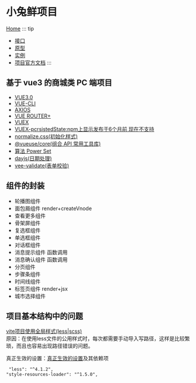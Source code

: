 # 小兔鲜项目
[Home](/)
::: tip
* [接口](http://zhoushugang.gitee.io/erabbit-client-pc-document/api.html#u624bu673au9a8cu8bc1u7801u767bu5f550a3ca20id3du624bu673au9a8cu8bc1u7801u767bu5f553e203ca3e)
* [原型](https://app.mockplus.cn/run/prototype/QO7BCWlUKB/IWlj1dabSw/bDbUP3C5ec7?cps=collapse&ha=1&ps=1)
* [实例](http://erabbit.itheima.net/#/)
* [项目官方文档](https://zhoushugang.gitee.io/erabbit-client-pc-document/guide/01-intro.html)
:::

## 基于 vue3 的商城类 PC 端项目

- [VUE3.0](https://v3.cn.vuejs.org/)
- [VUE-CLI](https://cli.vuejs.org/)
- [AXIOS](https://www.axios-http.cn/)
- [VUE ROUTER+](https://router.vuejs.org/zh/introduction.html)
- [VUEX](https://vuex.vuejs.org/zh/index.html)
- [VUEX-pcrsistedState:npm上显示发布于6个月前 现在不支持](https://www.npmjs.com/package/vuex-persistedstate)
- [normalize.css(初始化样式)](http://necolas.github.io/normalize.css/)
- [@vueuse/core(组合 API 常用工具库)](https://vueuse.org/core/usewindowscroll/)
- [算法 Power Set](https://www.geeksforgeeks.org/power-set/)
- [dayjs(日期处理)](https://dayjs.gitee.io/docs/zh-CN/installation/installation)
- [vee-validate(表单校验)](https://vee-validate.logaretm.com/v4/)

## 组件的封装

- 轮播图组件
- 面包屑组件 render+createVnode
- 查看更多组件
- 骨架屏组件
- 复选框组件
- 单选框组件
- 对话框组件
- 消息提示组件 函数调用
- 消息确认组件 函数调用
- 分页组件
- 步骤条组件
- 时间线组件
- 标签页组件 render+jsx
- 城市选择组件

## 项目基本结构中的问题
[vite项目使用全局样式(less|scss)](https://www.jianshu.com/p/4dd7cb87eae3) <br>
原因：在使用less文件的公用样式时，每次都需要手动导入写路径，这样是比较繁琐，而且也容易出现路径错误的问题。

真正生效的设置：[真正生效的设置](https://blog.csdn.net/Mrceel/article/details/120520396)及其依赖项
```
 "less": "^4.1.2",
"style-resources-loader": "^1.5.0",
```
